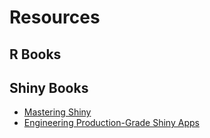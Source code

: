 # Resources

## R Books 


## Shiny Books 

 - [Mastering Shiny](https://mastering-shiny.org/index.html)
 - [Engineering Production-Grade Shiny Apps](https://engineering-shiny.org/index.html)
